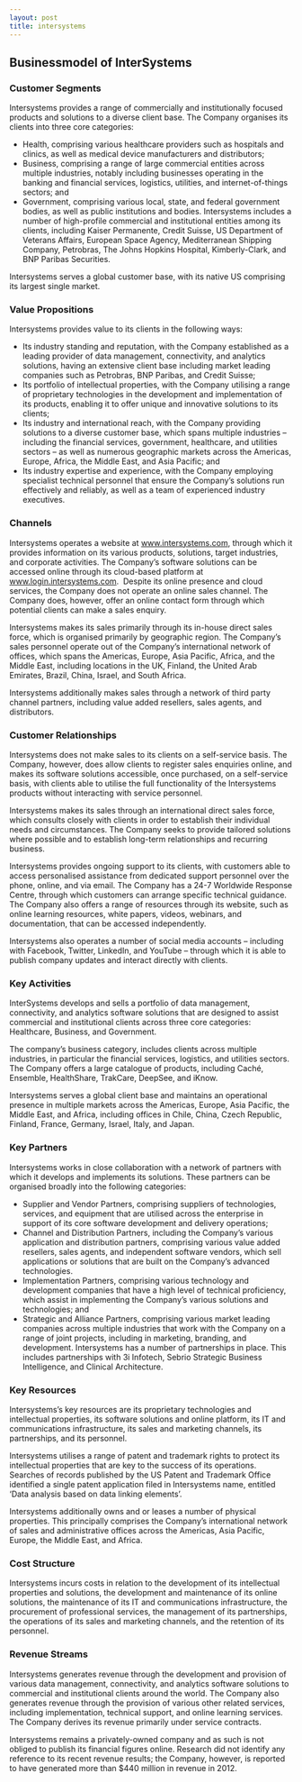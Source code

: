```yaml
---
layout: post
title: intersystems
---
```


Businessmodel of InterSystems
------------------------------

### Customer Segments

Intersystems provides a range of commercially and institutionally focused products and solutions to a diverse client base. The Company organises its clients into three core categories:

 * Health, comprising various healthcare providers such as hospitals and clinics, as well as medical device manufacturers and distributors;
* Business, comprising a range of large commercial entities across multiple industries, notably including businesses operating in the banking and financial services, logistics, utilities, and internet-of-things sectors; and
* Government, comprising various local, state, and federal government bodies, as well as public institutions and bodies.
 Intersystems includes a number of high-profile commercial and institutional entities among its clients, including Kaiser Permanente, Credit Suisse, US Department of Veterans Affairs, European Space Agency, Mediterranean Shipping Company, Petrobras, The Johns Hopkins Hospital, Kimberly-Clark, and BNP Paribas Securities.

Intersystems serves a global customer base, with its native US comprising its largest single market.

### Value Propositions

Intersystems provides value to its clients in the following ways:

 * Its industry standing and reputation, with the Company established as a leading provider of data management, connectivity, and analytics solutions, having an extensive client base including market leading companies such as Petrobras, BNP Paribas, and Credit Suisse;
* Its portfolio of intellectual properties, with the Company utilising a range of proprietary technologies in the development and implementation of its products, enabling it to offer unique and innovative solutions to its clients;
* Its industry and international reach, with the Company providing solutions to a diverse customer base, which spans multiple industries – including the financial services, government, healthcare, and utilities sectors – as well as numerous geographic markets across the Americas, Europe, Africa, the Middle East, and Asia Pacific; and
* Its industry expertise and experience, with the Company employing specialist technical personnel that ensure the Company’s solutions run effectively and reliably, as well as a team of experienced industry executives.
 ### Channels

Intersystems operates a website at www.intersystems.com, through which it provides information on its various products, solutions, target industries, and corporate activities. The Company’s software solutions can be accessed online through its cloud-based platform at www.login.intersystems.com.  Despite its online presence and cloud services, the Company does not operate an online sales channel. The Company does, however, offer an online contact form through which potential clients can make a sales enquiry.

Intersystems makes its sales primarily through its in-house direct sales force, which is organised primarily by geographic region. The Company’s sales personnel operate out of the Company’s international network of offices, which spans the Americas, Europe, Asia Pacific, Africa, and the Middle East, including locations in the UK, Finland, the United Arab Emirates, Brazil, China, Israel, and South Africa.

Intersystems additionally makes sales through a network of third party channel partners, including value added resellers, sales agents, and distributors.

### Customer Relationships

Intersystems does not make sales to its clients on a self-service basis. The Company, however, does allow clients to register sales enquiries online, and makes its software solutions accessible, once purchased, on a self-service basis, with clients able to utilise the full functionality of the Intersystems products without interacting with service personnel.

Intersystems makes its sales through an international direct sales force, which consults closely with clients in order to establish their individual needs and circumstances. The Company seeks to provide tailored solutions where possible and to establish long-term relationships and recurring business.

Intersystems provides ongoing support to its clients, with customers able to access personalised assistance from dedicated support personnel over the phone, online, and via email. The Company has a 24-7 Worldwide Response Centre, through which customers can arrange specific technical guidance. The Company also offers a range of resources through its website, such as online learning resources, white papers, videos, webinars, and documentation, that can be accessed independently.

Intersystems also operates a number of social media accounts – including with Facebook, Twitter, LinkedIn, and YouTube – through which it is able to publish company updates and interact directly with clients.

### Key Activities

InterSystems develops and sells a portfolio of data management, connectivity, and analytics software solutions that are designed to assist commercial and institutional clients across three core categories: Healthcare, Business, and Government.

The company’s business category, includes clients across multiple industries, in particular the financial services, logistics, and utilities sectors. The Company offers a large catalogue of products, including Caché, Ensemble, HealthShare, TrakCare, DeepSee, and iKnow.

Intersystems serves a global client base and maintains an operational presence in multiple markets across the Americas, Europe, Asia Pacific, the Middle East, and Africa, including offices in Chile, China, Czech Republic, Finland, France, Germany, Israel, Italy, and Japan.

### Key Partners

Intersystems works in close collaboration with a network of partners with which it develops and implements its solutions. These partners can be organised broadly into the following categories:

 * Supplier and Vendor Partners, comprising suppliers of technologies, services, and equipment that are utilised across the enterprise in support of its core software development and delivery operations;
* Channel and Distribution Partners, including the Company’s various application and distribution partners, comprising various value added resellers, sales agents, and independent software vendors, which sell applications or solutions that are built on the Company’s advanced technologies.
* Implementation Partners, comprising various technology and development companies that have a high level of technical proficiency, which assist in implementing the Company’s various solutions and technologies; and
* Strategic and Alliance Partners, comprising various market leading companies across multiple industries that work with the Company on a range of joint projects, including in marketing, branding, and development.
 Intersystems has a number of partnerships in place. This includes partnerships with 3i Infotech, Sebrio Strategic Business Intelligence, and Clinical Architecture.

### Key Resources

Intersystems’s key resources are its proprietary technologies and intellectual properties, its software solutions and online platform, its IT and communications infrastructure, its sales and marketing channels, its partnerships, and its personnel.

Intersystems utilises a range of patent and trademark rights to protect its intellectual properties that are key to the success of its operations. Searches of records published by the US Patent and Trademark Office identified a single patent application filed in Intersystems name, entitled ‘Data analysis based on data linking elements’.

Intersystems additionally owns and or leases a number of physical properties. This principally comprises the Company’s international network of sales and administrative offices across the Americas, Asia Pacific, Europe, the Middle East, and Africa.

### Cost Structure

Intersystems incurs costs in relation to the development of its intellectual properties and solutions, the development and maintenance of its online solutions, the maintenance of its IT and communications infrastructure, the procurement of professional services, the management of its partnerships, the operations of its sales and marketing channels, and the retention of its personnel.

### Revenue Streams

Intersystems generates revenue through the development and provision of various data management, connectivity, and analytics software solutions to commercial and institutional clients around the world. The Company also generates revenue through the provision of various other related services, including implementation, technical support, and online learning services. The Company derives its revenue primarily under service contracts.

Intersystems remains a privately-owned company and as such is not obliged to publish its financial figures online. Research did not identify any reference to its recent revenue results; the Company, however, is reported to have generated more than $440 million in revenue in 2012.

